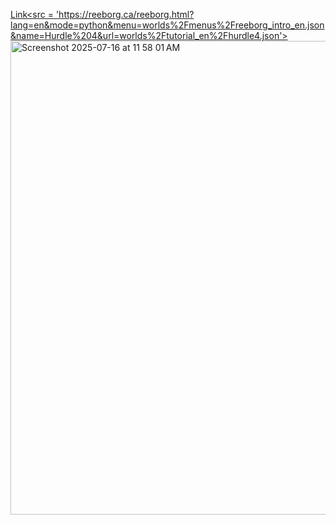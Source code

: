 <a href>Link<src = 'https://reeborg.ca/reeborg.html?lang=en&mode=python&menu=worlds%2Fmenus%2Freeborg_intro_en.json&name=Hurdle%204&url=worlds%2Ftutorial_en%2Fhurdle4.json'>
<img width="1275" height="758" alt="Screenshot 2025-07-16 at 11 58 01 AM" src="https://github.com/user-attachments/assets/bda02878-b078-486b-a04b-ea6452037d6f" />
